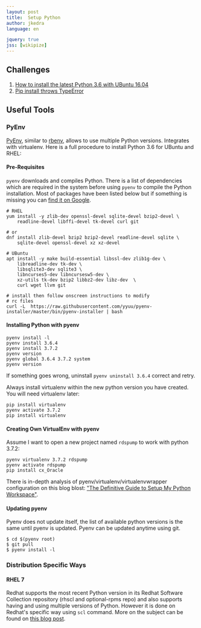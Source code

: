 ```yaml
---
layout: post
title:  Setup Python
author: jkedra
language: en

jquery: true
jss: [wikipize]
---
```


## Challenges

1. [How to install the latest Python 3.6 with UBuntu 16.04](http://askubuntu.com/questions/865554/how-do-i-install-python-3-6-using-apt-get#answer-865644)
2. [Pip install throws TypeError](https://stackoverflow.com/questions/37495375/python-pip-install-throws-typeerror-unsupported-operand-types-for-retry)

## Useful Tools

### PyEnv

[PyEnv][pyenv], similar to [rbenv][rbenv], allows to use multiple Python
versions. Integrates with virtualenv. Here is a full procedure
to install Python 3.6 for UBuntu and RHEL:


#### Pre-Requisites

`pyenv` downloads and compiles Python. There is a list of dependencies
which are required in the system before using `pyenv` to compile the Python
installation. Most of packages have been listed below but if something is
missing you can [find it on Google](g:pyenv+common+build+problems).

    # RHEL
    yum install -y zlib-dev openssl-devel sqlite-devel bzip2-devel \
        readline-devel libffi-devel tk-devel curl git

    # or
    dnf install zlib-devel bzip2 bzip2-devel readline-devel sqlite \
        sqlite-devel openssl-devel xz xz-devel

    # UBuntu
    apt install -y make build-essential libssl-dev zlib1g-dev \
        libreadline-dev tk-dev \
        libsqlite3-dev sqlite3 \
        libncurses5-dev libncursesw5-dev \
        xz-utils tk-dev bzip2 libbz2-dev libz-dev  \
        curl wget llvm git

    # install then follow onscreen instructions to modify
    # rc files
    curl -L  https://raw.githubusercontent.com/yyuu/pyenv-installer/master/bin/pyenv-installer | bash

#### Installing Python with pyenv

    pyenv install -l
    pyenv install 3.6.4
    pyenv install 3.7.2
    pyenv version
    pyenv global 3.6.4 3.7.2 system
    pyenv version

If something goes wrong, uninstall `pyenv uninstall 3.6.4` correct and retry.

Always install virtualenv within the new python version you have created.
You will need virtualenv later:

    pip install virtualenv
    pyenv activate 3.7.2
    pip install virtualenv

#### Creating Own VirtualEnv with pyenv

Assume I want to open a new project named `rdspump` to work with python 3.7.2:

    pyenv virtualenv 3.7.2 rdspump
    pyenv activate rdspump
    pip install cx_Oracle


    


There is in-depth analysis of pyenv/virtualenv/virtualenvwrapper configuration
on this blog blost:
["The Definitive Guide to Setup My Python Workspace"][defguide].

#### Updating pyenv

Pyenv does not update itself, the list of available python versions is
the same until pyenv is updated. Pyenv can be updated anytime using git.

    $ cd $(pyenv root)
    $ git pull
    $ pyenv install -l

### Distribution Specific Ways

#### RHEL 7

Redhat supports the most recent Python version in its
Redhat Software Collection repository (rhscl and optional-rpms repo)
and also supports having and using multiple versions of Python.
However it is done on Redhat's specific way using `scl` command.
More on the subject can be found on
[this blog post][python-scl-rh].

[rbenv]: http://rbenv.org/
[pyenv]: https://github.com/pyenv/
[pyenv-installer]: https://github.com/yyuu/pyenv-installer
[defguide]: https://medium.com/@henriquebastos/the-definitive-guide-to-setup-my-python-workspace-628d68552e14#.c8p03tuvp
[python-scl-rh]: https://developers.redhat.com/blog/2018/08/13/install-python3-rhel/

